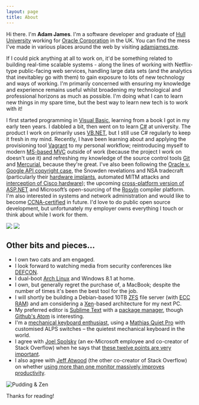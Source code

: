 ```yaml
---
layout: page
title: About
---
```


Hi there. I'm __Adam James__. I'm a software developer and graduate of [Hull University](http://www.hull.ac.uk) working for [Oracle Corporation](https://en.wikipedia.org/wiki/Oracle_Corporation) in the UK. You can find the mess I've made in various places around the web by visiting [adamjames.me](http://www.adamjames.me).

If I could pick anything at all to work on, it'd be something related to building real-time scalable systems - along the lines of working with Netflix-type public-facing web services, handling large data sets (and the analytics that inevitabley go with them) to gain exposure to lots of new technology and ways of working. I'm primarily concerned with ensuring my knowledge and experience remains useful whilst broadening my technological and professional horizons as much as possible. I'm doing what I can to learn new things in my spare time, but the best way to learn new tech is to work with it!

I first started programming in [Visual Basic](https://en.wikipedia.org/wiki/Visual_Basic), learning from a book I got in my early teen years. I dabbled a bit, then went on to learn [C#](https://en.wikipedia.org/wiki/C_Sharp_%28programming_language%29) at university. The product I work on primarily uses [VB.NET](https://en.wikipedia.org/wiki/Visual_Basic_.NET), but I still use C# regularly to keep it fresh in my mind. Recently, I have been learning about and applying the provisioning tool [Vagrant](https://en.wikipedia.org/wiki/Vagrant_%28software%29) to my personal workflow; reintroducing myself to modern [MS-based MVC](http://www.asp.net/mvc) outside of work (because the project I work on doesn't use it) and refreshing my knowledge of the source control tools [Git](http://www.git-scm.com/) and [Mercurial](http://hginit.com/00.html), because they're great. I've also been following the [Oracle v. Google API copyright case](http://www.wired.com/2014/05/oracle-copyright/), the Snowden revelations and NSA tradecraft (particularly their [hardware implants](https://www.youtube.com/watch?feature=player_detailpage&v=b0w36GAyZIA#t=3229), automated MITM attacks and [interception of Cisco hardware](https://www.techdirt.com/articles/20140518/17433327281/cisco-goes-straight-to-president-to-complain-about-nsa-intercepting-its-hardware.shtml)); the upcoming [cross-platform version of ASP.NET](https://github.com/aspnet/home) and Microsoft’s open-sourcing of the [Rosyln](http://msdn.microsoft.com/en-us/library/roslyn.aspx) compiler platform. I'm also interested in systems and network administration and would like to become [CCNA-certified](http://www.cisco.com/web/learning/certifications/associate/ccna/index.html) in future. I'd love to do public open source development, but unfortunately my employer owns everything I touch or think about while I work for them.

![](http://i.imgur.com/fz6Eg11.gif)
![](http://i.imgur.com/jHwg5Yq.gif)

## Other bits and pieces...

* I own two cats and am engaged. 
* I look forward to watching media from security conferences like [DEFCON](www.defcon.org).
* I dual-boot [Arch Linux](https://www.archlinux.org/) and Windows 8.1 at home. 
* I own, but generally regret the purchase of, a MacBook; despite the number of times it's been the best tool for the job. 
* I will shortly be building a Debian-based 10TB [ZFS](https://en.wikipedia.org/wiki/ZFS) file server (with [ECC RAM](http://www.reddit.com/r/DataHoarder/comments/238vqr/why_is_ecc_ram_necessary_for_zfs_but_not_for/)) and am considering a [Xen](http://wiki.xenproject.org/wiki/Xen_FAQ_General)-based architecture for my next PC. 
* My preferred editor is [Sublime Text](http://www.sublimetext.com/) with a [package manager](https://sublime.wbond.net/), though [Github's Atom](https://atom.io/) is interesting. 
* I'm a [mechanical keyboard enthusiast](http://www.reddit.com/r/mechanicalkeyboards), using a [Mathias Quiet Pro](http://matias.ca/quietpro/pc/) with customised ALPS switches – the quietest mechanical keyboard in the world. 
* I agree with [Joel Spolsky](https://en.wikipedia.org/wiki/Joel_Spolsky) (an ex-Microsoft employee and co-creator of Stack Overflow) when he says that [these twelve points are very important](http://www.joelonsoftware.com/articles/fog0000000043.html).
* I also agree with [Jeff Atwood](http://blog.codinghorror.com/about-me/) (the other co-creator of Stack Overflow) on whether [using more than one monitor massively improves productivity](http://blog.codinghorror.com/does-more-than-one-monitor-improve-productivity/). 

![Pudding & Zen](http://i.imgur.com/3SwhVEIl.jpg)

Thanks for reading!
